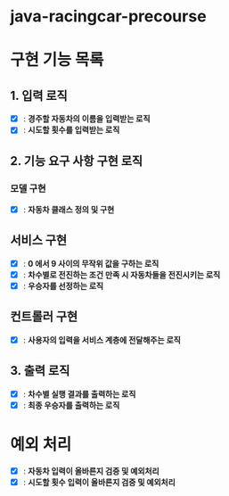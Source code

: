 # java-racingcar-precourse

# 구현 기능 목록

## 1. 입력 로직
- [x] : **경주할 자동차의 이름을 입력받는 로직**
- [x] : **시도할 횟수를 입력받는 로직**

## 2. 기능 요구 사항 구현 로직

### 모델 구현 
- [x] : **자동차 클래스 정의 및 구현**

## 서비스 구현
- [x] : **0 에서 9 사이의 무작위 값을 구하는 로직**
- [x] : **차수별로 전진하는 조건 만족 시 자동차들을 전진시키는 로직**
- [x] : **우승자를 선정하는 로직**

## 컨트롤러 구현
- [x] : **사용자의 입력을 서비스 계층에 전달해주는 로직**

## 3. 출력 로직
- [x] : **차수별 실행 결과를 출력하는 로직**
- [x] : **최종 우승자를 출력하는 로직**

#  예외 처리
- [x] : **자동차 입력이 올바른지 검증 및 예외처리**
- [x] : **시도할 횟수 입력이 올바른지 검증 및 예외처리**
